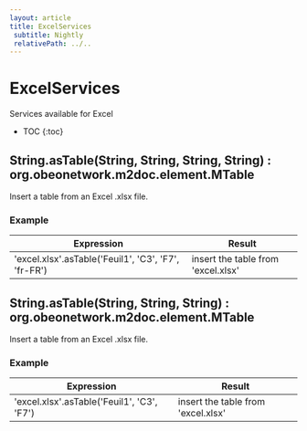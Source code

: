 ```yaml
---
layout: article
title: ExcelServices
 subtitle: Nightly
 relativePath: ../..
---
```


<!--
/********************************************************************************
** Copyright (c) 2015 Obeo.
** All rights reserved. This program and the accompanying materials
** are made available under the terms of the Eclipse Public License v1.0
** which accompanies this distribution, and is available at
** http://www.eclipse.org/legal/epl-v10.html
**
** Contributors:
**    Stephane Begaudeau (Obeo) - initial API and implementation
*********************************************************************************/
-->

# ExcelServices

Services available for Excel

* TOC
{:toc}

## String.asTable(String, String, String, String) : org.obeonetwork.m2doc.element.MTable

Insert a table from an Excel .xlsx file.

### Example

| Expression | Result |
| ---------- | ------ |
| 'excel.xlsx'.asTable('Feuil1', 'C3', 'F7', 'fr-FR') | insert the table from 'excel.xlsx' |

## String.asTable(String, String, String) : org.obeonetwork.m2doc.element.MTable

Insert a table from an Excel .xlsx file.

### Example

| Expression | Result |
| ---------- | ------ |
| 'excel.xlsx'.asTable('Feuil1', 'C3', 'F7') | insert the table from 'excel.xlsx' |



